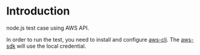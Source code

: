 # Introduction

node.js test case using AWS API.

In order to run the test, you need to install and configure 
[aws-cli](https://docs.aws.amazon.com/cli/latest/userguide/installing.html).
The [aws-sdk](https://github.com/aws/aws-sdk-js) will use the local credential.


